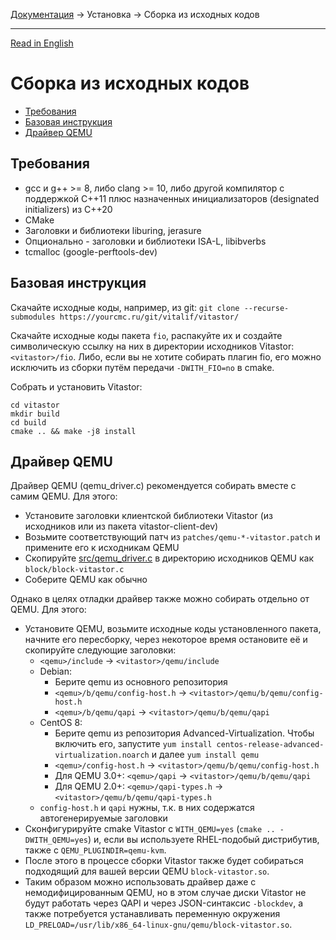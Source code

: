 [Документация](../../README-ru.md#документация) → Установка → Сборка из исходных кодов

-----

[Read in English](source.en.md)

# Сборка из исходных кодов

- [Требования](#требования)
- [Базовая инструкция](#базовая-инструкция)
- [Драйвер QEMU](#драйвер-qemu)

## Требования

- gcc и g++ >= 8, либо clang >= 10, либо другой компилятор с поддержкой C++11 плюс
  назначенных инициализаторов (designated initializers) из C++20
- CMake
- Заголовки и библиотеки liburing, jerasure
- Опционально - заголовки и библиотеки ISA-L, libibverbs
- tcmalloc (google-perftools-dev)

## Базовая инструкция

Скачайте исходные коды, например, из git: `git clone --recurse-submodules https://yourcmc.ru/git/vitalif/vitastor/`

Скачайте исходные коды пакета `fio`, распакуйте их и создайте символическую ссылку на них
в директории исходников Vitastor: `<vitastor>/fio`. Либо, если вы не хотите собирать плагин fio,
его можно исключить из сборки путём передачи `-DWITH_FIO=no` в cmake.

Собрать и установить Vitastor:

```
cd vitastor
mkdir build
cd build
cmake .. && make -j8 install
```

## Драйвер QEMU

Драйвер QEMU (qemu_driver.c) рекомендуется собирать вместе с самим QEMU. Для этого:
- Установите заголовки клиентской библиотеки Vitastor (из исходников или из пакета vitastor-client-dev)
- Возьмите соответствующий патч из `patches/qemu-*-vitastor.patch` и примените его к исходникам QEMU
- Скопируйте [src/qemu_driver.c](../../src/qemu_driver.c) в директорию исходников QEMU как `block/block-vitastor.c`
- Соберите QEMU как обычно

Однако в целях отладки драйвер также можно собирать отдельно от QEMU. Для этого:
- Установите QEMU, возьмите исходные коды установленного пакета, начните его пересборку,
  через некоторое время остановите её и скопируйте следующие заголовки:
   - `<qemu>/include` &rarr; `<vitastor>/qemu/include`
   - Debian:
      * Берите qemu из основного репозитория
      * `<qemu>/b/qemu/config-host.h` &rarr; `<vitastor>/qemu/b/qemu/config-host.h`
      * `<qemu>/b/qemu/qapi` &rarr; `<vitastor>/qemu/b/qemu/qapi`
   - CentOS 8:
      * Берите qemu из репозитория Advanced-Virtualization. Чтобы включить его, запустите
        `yum install centos-release-advanced-virtualization.noarch` и далее `yum install qemu`
      * `<qemu>/config-host.h` &rarr; `<vitastor>/qemu/b/qemu/config-host.h`
      * Для QEMU 3.0+: `<qemu>/qapi` &rarr; `<vitastor>/qemu/b/qemu/qapi`
      * Для QEMU 2.0+: `<qemu>/qapi-types.h` &rarr; `<vitastor>/qemu/b/qemu/qapi-types.h`
   - `config-host.h` и `qapi` нужны, т.к. в них содержатся автогенерируемые заголовки
- Сконфигурируйте cmake Vitastor с `WITH_QEMU=yes` (`cmake .. -DWITH_QEMU=yes`) и, если вы
  используете RHEL-подобый дистрибутив, также с `QEMU_PLUGINDIR=qemu-kvm`.
- После этого в процессе сборки Vitastor также будет собираться подходящий для вашей
  версии QEMU `block-vitastor.so`.
- Таким образом можно использовать драйвер даже с немодифицированным QEMU, но в этом случае
  диски Vitastor не будут работать через QAPI и через JSON-синтаксис `-blockdev`, а также
  потребуется устанавливать переменную окружения
  `LD_PRELOAD=/usr/lib/x86_64-linux-gnu/qemu/block-vitastor.so`.

